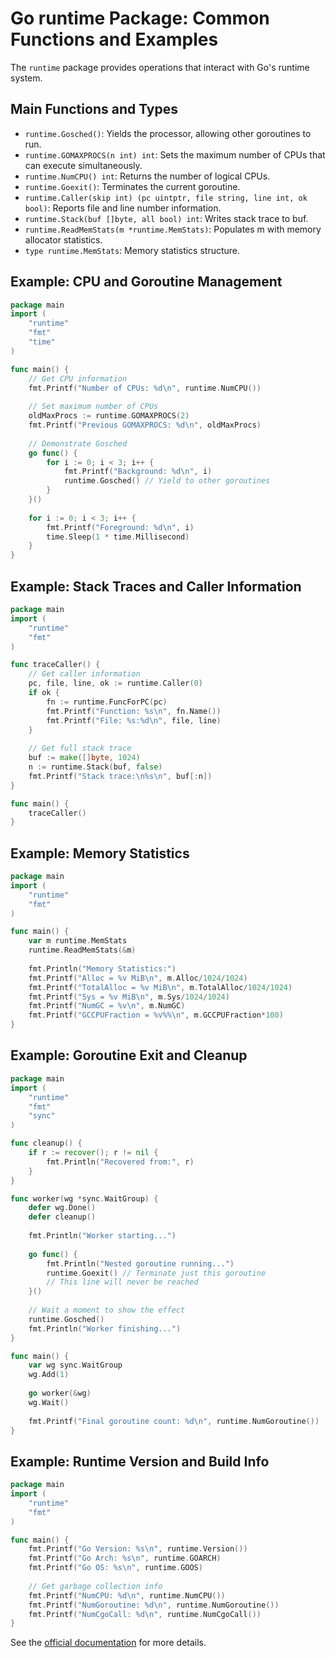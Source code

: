 # Go runtime Package: Common Functions and Examples

The `runtime` package provides operations that interact with Go's runtime system.

## Main Functions and Types
- `runtime.Gosched()`: Yields the processor, allowing other goroutines to run.
- `runtime.GOMAXPROCS(n int) int`: Sets the maximum number of CPUs that can execute simultaneously.
- `runtime.NumCPU() int`: Returns the number of logical CPUs.
- `runtime.Goexit()`: Terminates the current goroutine.
- `runtime.Caller(skip int) (pc uintptr, file string, line int, ok bool)`: Reports file and line number information.
- `runtime.Stack(buf []byte, all bool) int`: Writes stack trace to buf.
- `runtime.ReadMemStats(m *runtime.MemStats)`: Populates m with memory allocator statistics.
- `type runtime.MemStats`: Memory statistics structure.

## Example: CPU and Goroutine Management
```go
package main
import (
    "runtime"
    "fmt"
    "time"
)

func main() {
    // Get CPU information
    fmt.Printf("Number of CPUs: %d\n", runtime.NumCPU())
    
    // Set maximum number of CPUs
    oldMaxProcs := runtime.GOMAXPROCS(2)
    fmt.Printf("Previous GOMAXPROCS: %d\n", oldMaxProcs)
    
    // Demonstrate Gosched
    go func() {
        for i := 0; i < 3; i++ {
            fmt.Printf("Background: %d\n", i)
            runtime.Gosched() // Yield to other goroutines
        }
    }()
    
    for i := 0; i < 3; i++ {
        fmt.Printf("Foreground: %d\n", i)
        time.Sleep(1 * time.Millisecond)
    }
}
```

## Example: Stack Traces and Caller Information
```go
package main
import (
    "runtime"
    "fmt"
)

func traceCaller() {
    // Get caller information
    pc, file, line, ok := runtime.Caller(0)
    if ok {
        fn := runtime.FuncForPC(pc)
        fmt.Printf("Function: %s\n", fn.Name())
        fmt.Printf("File: %s:%d\n", file, line)
    }
    
    // Get full stack trace
    buf := make([]byte, 1024)
    n := runtime.Stack(buf, false)
    fmt.Printf("Stack trace:\n%s\n", buf[:n])
}

func main() {
    traceCaller()
}
```

## Example: Memory Statistics
```go
package main
import (
    "runtime"
    "fmt"
)

func main() {
    var m runtime.MemStats
    runtime.ReadMemStats(&m)
    
    fmt.Println("Memory Statistics:")
    fmt.Printf("Alloc = %v MiB\n", m.Alloc/1024/1024)
    fmt.Printf("TotalAlloc = %v MiB\n", m.TotalAlloc/1024/1024)
    fmt.Printf("Sys = %v MiB\n", m.Sys/1024/1024)
    fmt.Printf("NumGC = %v\n", m.NumGC)
    fmt.Printf("GCCPUFraction = %v%%\n", m.GCCPUFraction*100)
}
```

## Example: Goroutine Exit and Cleanup
```go
package main
import (
    "runtime"
    "fmt"
    "sync"
)

func cleanup() {
    if r := recover(); r != nil {
        fmt.Println("Recovered from:", r)
    }
}

func worker(wg *sync.WaitGroup) {
    defer wg.Done()
    defer cleanup()
    
    fmt.Println("Worker starting...")
    
    go func() {
        fmt.Println("Nested goroutine running...")
        runtime.Goexit() // Terminate just this goroutine
        // This line will never be reached
    }()
    
    // Wait a moment to show the effect
    runtime.Gosched()
    fmt.Println("Worker finishing...")
}

func main() {
    var wg sync.WaitGroup
    wg.Add(1)
    
    go worker(&wg)
    wg.Wait()
    
    fmt.Printf("Final goroutine count: %d\n", runtime.NumGoroutine())
}
```

## Example: Runtime Version and Build Info
```go
package main
import (
    "runtime"
    "fmt"
)

func main() {
    fmt.Printf("Go Version: %s\n", runtime.Version())
    fmt.Printf("Go Arch: %s\n", runtime.GOARCH)
    fmt.Printf("Go OS: %s\n", runtime.GOOS)
    
    // Get garbage collection info
    fmt.Printf("NumCPU: %d\n", runtime.NumCPU())
    fmt.Printf("NumGoroutine: %d\n", runtime.NumGoroutine())
    fmt.Printf("NumCgoCall: %d\n", runtime.NumCgoCall())
}
```

See the [official documentation](https://pkg.go.dev/runtime) for more details.
